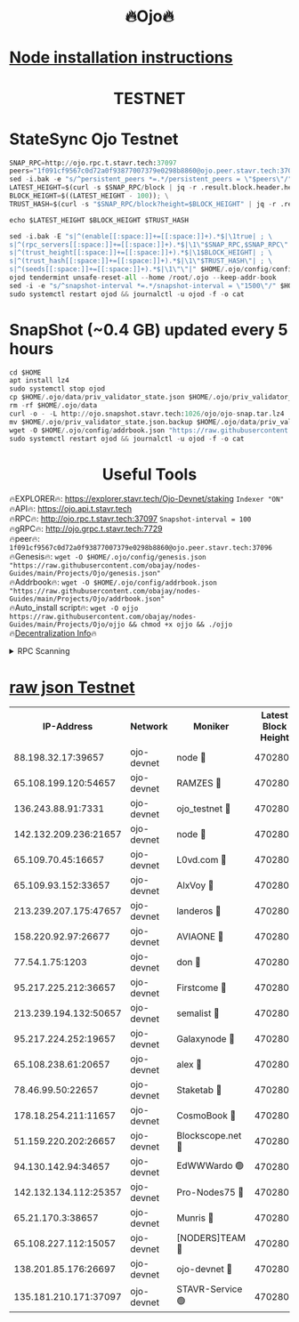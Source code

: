 <h1 align="center"> 🔥Ojo🔥</h1>

[Node installation instructions](https://github.com/obajay/nodes-Guides/tree/main/Projects/Ojo)
=

<h1 align="center"> TESTNET</h1>

# StateSync Ojo Testnet
```python
SNAP_RPC=http://ojo.rpc.t.stavr.tech:37097
peers="1f091cf9567c0d72a0f93877007379e0298b8860@ojo.peer.stavr.tech:37096"
sed -i.bak -e "s/^persistent_peers *=.*/persistent_peers = \"$peers\"/" $HOME/.ojo/config/config.toml
LATEST_HEIGHT=$(curl -s $SNAP_RPC/block | jq -r .result.block.header.height); \
BLOCK_HEIGHT=$((LATEST_HEIGHT - 100)); \
TRUST_HASH=$(curl -s "$SNAP_RPC/block?height=$BLOCK_HEIGHT" | jq -r .result.block_id.hash)

echo $LATEST_HEIGHT $BLOCK_HEIGHT $TRUST_HASH

sed -i.bak -E "s|^(enable[[:space:]]+=[[:space:]]+).*$|\1true| ; \
s|^(rpc_servers[[:space:]]+=[[:space:]]+).*$|\1\"$SNAP_RPC,$SNAP_RPC\"| ; \
s|^(trust_height[[:space:]]+=[[:space:]]+).*$|\1$BLOCK_HEIGHT| ; \
s|^(trust_hash[[:space:]]+=[[:space:]]+).*$|\1\"$TRUST_HASH\"| ; \
s|^(seeds[[:space:]]+=[[:space:]]+).*$|\1\"\"|" $HOME/.ojo/config/config.toml
ojod tendermint unsafe-reset-all --home /root/.ojo --keep-addr-book
sed -i -e "s/^snapshot-interval *=.*/snapshot-interval = \"1500\"/" $HOME/.ojo/config/app.toml
sudo systemctl restart ojod && journalctl -u ojod -f -o cat
```
# SnapShot (~0.4 GB) updated every 5 hours
```python
cd $HOME
apt install lz4
sudo systemctl stop ojod
cp $HOME/.ojo/data/priv_validator_state.json $HOME/.ojo/priv_validator_state.json.backup
rm -rf $HOME/.ojo/data
curl -o - -L http://ojo.snapshot.stavr.tech:1026/ojo/ojo-snap.tar.lz4 | lz4 -c -d - | tar -x -C $HOME/.ojo --strip-components 2
mv $HOME/.ojo/priv_validator_state.json.backup $HOME/.ojo/data/priv_validator_state.json
wget -O $HOME/.ojo/config/addrbook.json "https://raw.githubusercontent.com/obajay/nodes-Guides/main/Projects/Ojo/addrbook.json"
sudo systemctl restart ojod && journalctl -u ojod -f -o cat
```
 <h1 align="center"> Useful Tools</h1>

🔥EXPLORER🔥:        https://explorer.stavr.tech/Ojo-Devnet/staking        `Indexer "ON"` \
🔥API🔥:                     https://ojo.api.t.stavr.tech \
🔥RPC🔥:                    http://ojo.rpc.t.stavr.tech:37097              `Snapshot-interval = 100` \
🔥gRPC🔥:                  http://ojo.grpc.t.stavr.tech:7729 \
🔥peer🔥:                   `1f091cf9567c0d72a0f93877007379e0298b8860@ojo.peer.stavr.tech:37096` \
🔥Genesis🔥:    ```wget -O $HOME/.ojo/config/genesis.json "https://raw.githubusercontent.com/obajay/nodes-Guides/main/Projects/Ojo/genesis.json"``` \
🔥Addrbook🔥:    ```wget -O $HOME/.ojo/config/addrbook.json "https://raw.githubusercontent.com/obajay/nodes-Guides/main/Projects/Ojo/addrbook.json"``` \
🔥Auto_install script🔥: ```wget -O ojjo https://raw.githubusercontent.com/obajay/nodes-Guides/main/Projects/Ojo/ojjo && chmod +x ojjo && ./ojjo``` \
🔥[Decentralization Info](https://github.com/obajay/StateSync-snapshots/tree/main/Projects/Ojo/Decentralization)🔥



<details>
<summary>RPC Scanning</summary>

<h2 align="center"> We scan nodes in real time every 4 hours. And we provide the final result of RPC endpoints.
We cannot influence the operation of these nodes in any way. </h2>


```python
If Voting Power is higher than 0 --> then the Node is a validator of the network and may be subject to attack and be a potential threat to the chain.
```
```python
We marked such validators with a red symbol
```

</details>

[raw json Testnet](https://rpc-check.ojot.stavr.tech/ojot/rpc-ojot-result.json)
=


<table><tr><th>IP-Address</th><th>Network</th><th>Moniker</th><th>Latest Block Height</th><th>Earliest Block Height</th><th>Catching Up</th><th>Tx Index</th><th>Voting Power</th><th>Scan Time</th></tr><tr><td>88.198.32.17:39657</td><td>ojo-devnet</td><td>node 🔴</td><td>4702806</td><td>300001</td><td>False</td><td>on</td><td>65654</td><td>2023-12-28T16:02:21.761202128UTC</td></tr><tr><td>65.108.199.120:54657</td><td>ojo-devnet</td><td>RAMZES 🔴</td><td>4702801</td><td>306156</td><td>False</td><td>on</td><td>15420</td><td>2023-12-28T16:01:56.539004170UTC</td></tr><tr><td>136.243.88.91:7331</td><td>ojo-devnet</td><td>ojo_testnet 🔴</td><td>4702803</td><td>308845</td><td>False</td><td>on</td><td>1000</td><td>2023-12-28T16:02:02.840928258UTC</td></tr><tr><td>142.132.209.236:21657</td><td>ojo-devnet</td><td>node 🔴</td><td>4702805</td><td>350001</td><td>False</td><td>on</td><td>1999</td><td>2023-12-28T16:02:18.609388123UTC</td></tr><tr><td>65.109.70.45:16657</td><td>ojo-devnet</td><td>L0vd.com 🔴</td><td>4702807</td><td>695918</td><td>False</td><td>off</td><td>998</td><td>2023-12-28T16:02:29.593076094UTC</td></tr><tr><td>65.109.93.152:33657</td><td>ojo-devnet</td><td>AlxVoy 🔴</td><td>4702805</td><td>2319801</td><td>False</td><td>on</td><td>4536782</td><td>2023-12-28T16:02:18.326075015UTC</td></tr><tr><td>213.239.207.175:47657</td><td>ojo-devnet</td><td>landeros 🔴</td><td>4702805</td><td>2714001</td><td>False</td><td>off</td><td>11083</td><td>2023-12-28T16:02:13.627178280UTC</td></tr><tr><td>158.220.92.97:26677</td><td>ojo-devnet</td><td>AVIAONE 🔴</td><td>4702804</td><td>2754001</td><td>False</td><td>on</td><td>13867</td><td>2023-12-28T16:02:13.378080624UTC</td></tr><tr><td>77.54.1.75:1203</td><td>ojo-devnet</td><td>don 🔴</td><td>4702806</td><td>2906401</td><td>False</td><td>on</td><td>10</td><td>2023-12-28T16:02:21.533722407UTC</td></tr><tr><td>95.217.225.212:36657</td><td>ojo-devnet</td><td>Firstcome 🔴</td><td>4702803</td><td>2985946</td><td>False</td><td>on</td><td>13566</td><td>2023-12-28T16:02:02.613102070UTC</td></tr><tr><td>213.239.194.132:50657</td><td>ojo-devnet</td><td>semalist 🔴</td><td>4702802</td><td>3223522</td><td>False</td><td>on</td><td>19037</td><td>2023-12-28T16:01:56.783089851UTC</td></tr><tr><td>95.217.224.252:19657</td><td>ojo-devnet</td><td>Galaxynode 🔴</td><td>4702807</td><td>3685492</td><td>False</td><td>on</td><td>11888</td><td>2023-12-28T16:02:26.566503425UTC</td></tr><tr><td>65.108.238.61:20657</td><td>ojo-devnet</td><td>alex 🔴</td><td>4702801</td><td>4158001</td><td>False</td><td>on</td><td>11359</td><td>2023-12-28T16:01:56.185597089UTC</td></tr><tr><td>78.46.99.50:22657</td><td>ojo-devnet</td><td>Staketab 🔴</td><td>4702807</td><td>4254801</td><td>False</td><td>on</td><td>1276</td><td>2023-12-28T16:02:29.841399519UTC</td></tr><tr><td>178.18.254.211:11657</td><td>ojo-devnet</td><td>CosmoBook 🔴</td><td>4702806</td><td>4392001</td><td>False</td><td>off</td><td>1057</td><td>2023-12-28T16:02:21.031032409UTC</td></tr><tr><td>51.159.220.202:26657</td><td>ojo-devnet</td><td>Blockscope.net 🔴</td><td>4702801</td><td>4425001</td><td>False</td><td>on</td><td>981</td><td>2023-12-28T16:01:55.825906889UTC</td></tr><tr><td>94.130.142.94:34657</td><td>ojo-devnet</td><td>EdWWWardo 🟢</td><td>4702805</td><td>4438946</td><td>False</td><td>on</td><td>0</td><td>2023-12-28T16:02:15.946702194UTC</td></tr><tr><td>142.132.134.112:25357</td><td>ojo-devnet</td><td>Pro-Nodes75 🔴</td><td>4702802</td><td>4602802</td><td>False</td><td>on</td><td>24651</td><td>2023-12-28T16:01:59.785722857UTC</td></tr><tr><td>65.21.170.3:38657</td><td>ojo-devnet</td><td>Munris 🔴</td><td>4702802</td><td>4602802</td><td>False</td><td>off</td><td>20123</td><td>2023-12-28T16:02:02.238652791UTC</td></tr><tr><td>65.108.227.112:15057</td><td>ojo-devnet</td><td>[NODERS]TEAM 🔴</td><td>4702807</td><td>4602807</td><td>False</td><td>off</td><td>9999</td><td>2023-12-28T16:02:26.938300442UTC</td></tr><tr><td>138.201.85.176:26697</td><td>ojo-devnet</td><td>ojo-devnet 🔴</td><td>4702807</td><td>4602807</td><td>False</td><td>on</td><td>1000024000</td><td>2023-12-28T16:02:29.262531933UTC</td></tr><tr><td>135.181.210.171:37097</td><td>ojo-devnet</td><td>STAVR-Service 🟢</td><td>4702802</td><td>4702601</td><td>False</td><td>on</td><td>0</td><td>2023-12-28T16:01:57.430919177UTC</td></tr></table>
